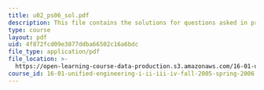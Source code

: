 ```yaml
---
title: u02_ps06_sol.pdf
description: This file contains the solutions for questions asked in problem U2.
type: course
layout: pdf
uid: 4f872fcd09e3877ddba66502c16a6bdc
file_type: application/pdf
file_location: >-
  https://open-learning-course-data-production.s3.amazonaws.com/16-01-unified-engineering-i-ii-iii-iv-fall-2005-spring-2006/4f872fcd09e3877ddba66502c16a6bdc_u02_ps06_sol.pdf
course_id: 16-01-unified-engineering-i-ii-iii-iv-fall-2005-spring-2006
---
```

